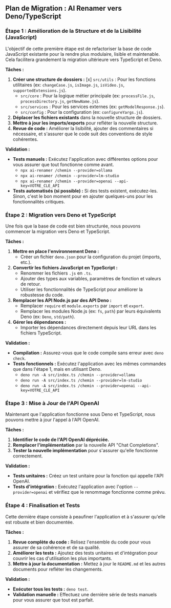 ## Plan de Migration : AI Renamer vers Deno/TypeScript

### Étape 1 : Amélioration de la Structure et de la Lisibilité (JavaScript)

L'objectif de cette première étape est de refactoriser la base de code JavaScript existante pour la rendre plus modulaire, lisible et maintenable. Cela facilitera grandement la migration ultérieure vers TypeScript et Deno.

**Tâches :**

1.  **Créer une structure de dossiers :**
    [x]    `src/utils` : Pour les fonctions utilitaires (ex: `changeCase.js`, `isImage.js`, `isVideo.js`, `supportedExtensions.js`).
    *   `src/core` : Pour la logique métier principale (ex: `processFile.js`, `processDirectory.js`, `getNewName.js`).
    *   `src/services` : Pour les services externes (ex: `getModelResponse.js`).
    *   `src/config` : Pour la configuration (ex: `configureYargs.js`).
2.  **Déplacer les fichiers existants** dans la nouvelle structure de dossiers.
3.  **Mettre à jour les imports/exports** pour refléter la nouvelle structure.
4.  **Revue de code :** Améliorer la lisibilité, ajouter des commentaires si nécessaire, et s'assurer que le code suit des conventions de style cohérentes.

**Validation :**

*   **Tests manuels :** Exécutez l'application avec différentes options pour vous assurer que tout fonctionne comme avant.
    *   `npx ai-renamer /chemin --provider=ollama`
    *   `npx ai-renamer /chemin --provider=lm-studio`
    *   `npx ai-renamer /chemin --provider=openai --api-key=VOTRE_CLE_API`
*   **Tests automatisés (si possible) :** Si des tests existent, exécutez-les. Sinon, c'est le bon moment pour en ajouter quelques-uns pour les fonctionnalités critiques.

### Étape 2 : Migration vers Deno et TypeScript

Une fois que la base de code est bien structurée, nous pouvons commencer la migration vers Deno et TypeScript.

**Tâches :**

1.  **Mettre en place l'environnement Deno :**
    *   Créer un fichier `deno.json` pour la configuration du projet (imports, etc.).
2.  **Convertir les fichiers JavaScript en TypeScript :**
    *   Renommer les fichiers `.js` en `.ts`.
    *   Ajouter des types aux variables, paramètres de fonction et valeurs de retour.
    *   Utiliser les fonctionnalités de TypeScript pour améliorer la robustesse du code.
3.  **Remplacer les API Node.js par des API Deno :**
    *   Remplacer `require` et `module.exports` par `import` et `export`.
    *   Remplacer les modules Node.js (ex: `fs`, `path`) par leurs équivalents Deno (ex: `Deno`, `std/path`).
4.  **Gérer les dépendances :**
    *   Importer les dépendances directement depuis leur URL dans les fichiers TypeScript.

**Validation :**

*   **Compilation :** Assurez-vous que le code compile sans erreur avec `deno check`.
*   **Tests fonctionnels :** Exécutez l'application avec les mêmes commandes que dans l'étape 1, mais en utilisant Deno.
    *   `deno run -A src/index.ts /chemin --provider=ollama`
    *   `deno run -A src/index.ts /chemin --provider=lm-studio`
    *   `deno run -A src/index.ts /chemin --provider=openai --api-key=VOTRE_CLE_API`

### Étape 3 : Mise à Jour de l'API OpenAI

Maintenant que l'application fonctionne sous Deno et TypeScript, nous pouvons mettre à jour l'appel à l'API OpenAI.

**Tâches :**

1.  **Identifier le code de l'API OpenAI dépréciée.**
2.  **Remplacer l'implémentation** par la nouvelle API "Chat Completions".
3.  **Tester la nouvelle implémentation** pour s'assurer qu'elle fonctionne correctement.

**Validation :**

*   **Tests unitaires :** Créez un test unitaire pour la fonction qui appelle l'API OpenAI.
*   **Tests d'intégration :** Exécutez l'application avec l'option `--provider=openai` et vérifiez que le renommage fonctionne comme prévu.

### Étape 4 : Finalisation et Tests

Cette dernière étape consiste à peaufiner l'application et à s'assurer qu'elle est robuste et bien documentée.

**Tâches :**

1.  **Revue complète du code :** Relisez l'ensemble du code pour vous assurer de sa cohérence et de sa qualité.
2.  **Améliorer les tests :** Ajoutez des tests unitaires et d'intégration pour couvrir les cas d'utilisation les plus importants.
3.  **Mettre à jour la documentation :** Mettez à jour le `README.md` et les autres documents pour refléter les changements.

**Validation :**

*   **Exécuter tous les tests :** `deno test`.
*   **Validation manuelle :** Effectuez une dernière série de tests manuels pour vous assurer que tout est parfait.
